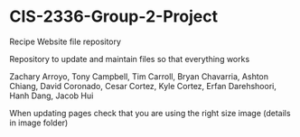 # CIS-2336-Group-2-Project
Recipe Website file repository

Repository to update and maintain files so that everything works

Zachary Arroyo,
Tony Campbell,
Tim Carroll,
Bryan Chavarria,
Ashton Chiang,
David Coronado,
Cesar Cortez,
Kyle Cortez,
Erfan Darehshoori,
Hanh Dang,
Jacob Hui


When updating pages check that you are using the right size image (details in image folder)
